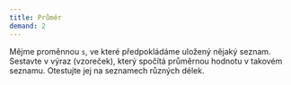 ```yaml
---
title: Průměr
demand: 2
---
```


Mějme proměnnou `s`, ve které předpokládáme uložený nějaký seznam. Sestavte v výraz (vzoreček), který spočítá průměrnou hodnotu v takovém seznamu. Otestujte jej na seznamech různých délek.
